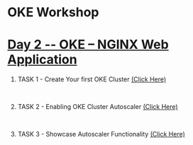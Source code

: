 # OKE Workshop


<h1><ins>Day 2 -- OKE – NGINX Web Application </ins></h1>

1. TASK 1 - Create Your first OKE Cluster [(Click Here)](/task1.md)

<br>

2. TASK 2 - Enabling OKE Cluster Autoscaler [(Click Here)](/task2.md)

<br>

3. TASK 3 - Showcase Autoscaler Functionality [(Click Here)](/task3.md)
